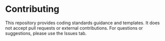 # Contributing

This repository provides coding standards guidance and templates. It does not accept pull requests or external contributions. For questions or suggestions, please use the Issues tab.
